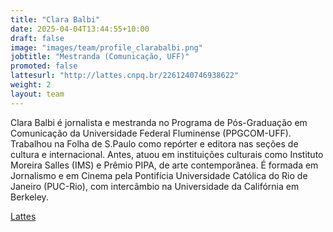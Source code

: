 ```yaml
---
title: "Clara Balbi"
date: 2025-04-04T13:44:55+10:00
draft: false
image: "images/team/profile_clarabalbi.png"
jobtitle: "Mestranda (Comunicação, UFF)"
promoted: false
lattesurl: "http://lattes.cnpq.br/2261240746938622"
weight: 2
layout: team
---
```


Clara Balbi é jornalista e mestranda no Programa de Pós-Graduação em Comunicação da Universidade Federal Fluminense (PPGCOM-UFF). Trabalhou na Folha de S.Paulo como repórter e editora nas seções de cultura e internacional. Antes, atuou em instituições culturais como Instituto Moreira Salles (IMS) e Prêmio PIPA, de arte contemporânea. É formada em Jornalismo e em Cinema pela Pontifícia Universidade Católica do Rio de Janeiro (PUC-Rio), com intercâmbio na Universidade da Califórnia em Berkeley.

<a href="http://lattes.cnpq.br/2261240746938622">Lattes</a>

